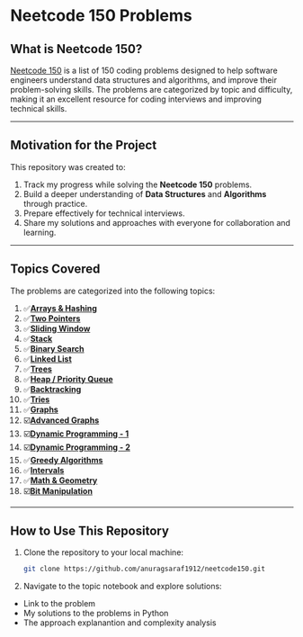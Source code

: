 # Neetcode 150 Problems

## What is Neetcode 150?  
[Neetcode 150](https://neetcode.io/practice?tab=neetcode150) is a list of 150 coding problems designed to help software engineers understand data structures and algorithms, and improve their problem-solving skills. The problems are categorized by topic and difficulty, making it an excellent resource for coding interviews and improving technical skills.

---

## Motivation for the Project  
This repository was created to:  
1. Track my progress while solving the **Neetcode 150** problems.  
2. Build a deeper understanding of **Data Structures** and **Algorithms** through practice.  
3. Prepare effectively for technical interviews.  
4. Share my solutions and approaches with everyone for collaboration and learning.

---

## Topics Covered  
The problems are categorized into the following topics:  

1. ✅[**Arrays & Hashing**](https://github.com/anuragsaraf1912/neetcode150/blob/main/Array_and_Hashing.ipynb) 
2. ✅[**Two Pointers**](https://github.com/anuragsaraf1912/neetcode150/blob/main/Two_Pointers.ipynb) 
3. ✅[**Sliding Window**](https://github.com/anuragsaraf1912/neetcode150/blob/main/Sliding_Window.ipynb) 
4. ✅[**Stack**](https://github.com/anuragsaraf1912/neetcode150/blob/main/Stack.ipynb) 
5. ✅[**Binary Search**](https://github.com/anuragsaraf1912/neetcode150/blob/main/Binary_Search.ipynb)  
6. ✅[**Linked List**](https://github.com/anuragsaraf1912/neetcode150/blob/main/Linked_List.ipynb) 
7. ✅[**Trees**](https://github.com/anuragsaraf1912/neetcode150/blob/main/Trees.ipynb) 
8. ✅[**Heap / Priority Queue**](https://github.com/anuragsaraf1912/neetcode150/blob/main/Heaps.ipynb)   
9. ✅[**Backtracking**](https://github.com/anuragsaraf1912/neetcode150/blob/main/Backtracking.ipynb)
10. ✅[**Tries**](https://github.com/anuragsaraf1912/neetcode150/blob/main/Trie.ipynb)
11. ✅[**Graphs**](https://github.com/anuragsaraf1912/neetcode150/blob/main/Graphs.ipynb)
12. ☑️[**Advanced Graphs**](https://github.com/anuragsaraf1912/neetcode150/blob/main/Advanced_Graphs.ipynb)
13. ☑️[**Dynamic Programming - 1**](https://github.com/anuragsaraf1912/neetcode150/blob/main/1D_Dynamic_Programming.ipynb)
14. ☑️[**Dynamic Programming - 2**](https://github.com/anuragsaraf1912/neetcode150/blob/main/2D_Dynamic_Programming.ipynb)
15. ✅[**Greedy Algorithms**](https://github.com/anuragsaraf1912/neetcode150/blob/main/Greedy.ipynb)  
16. ✅[**Intervals**](https://github.com/anuragsaraf1912/neetcode150/blob/main/Intervals.ipynb) 
17. ✅[**Math & Geometry**](https://github.com/anuragsaraf1912/neetcode150/blob/main/Math_and_Geometry.ipynb)
18. ☑️[**Bit Manipulation**](https://github.com/anuragsaraf1912/neetcode150/blob/main/Bit_Manipulation.ipynb)  

---

## How to Use This Repository  
1. Clone the repository to your local machine:  
   ```bash
   git clone https://github.com/anuragsaraf1912/neetcode150.git
2. Navigate to the topic notebook and explore solutions:
- Link to the problem  
- My solutions to the problems in Python 
- The approach explanantion and complexity analysis 
